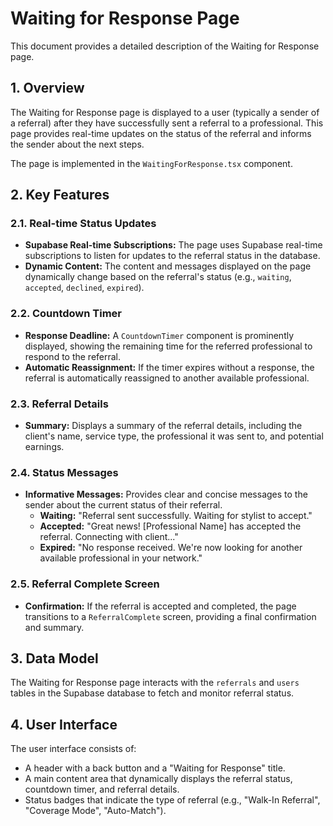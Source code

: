 # Waiting for Response Page

This document provides a detailed description of the Waiting for Response page.

## 1. Overview

The Waiting for Response page is displayed to a user (typically a sender of a referral) after they have successfully sent a referral to a professional. This page provides real-time updates on the status of the referral and informs the sender about the next steps.

The page is implemented in the `WaitingForResponse.tsx` component.

## 2. Key Features

### 2.1. Real-time Status Updates

-   **Supabase Real-time Subscriptions:** The page uses Supabase real-time subscriptions to listen for updates to the referral status in the database.
-   **Dynamic Content:** The content and messages displayed on the page dynamically change based on the referral's status (e.g., `waiting`, `accepted`, `declined`, `expired`).

### 2.2. Countdown Timer

-   **Response Deadline:** A `CountdownTimer` component is prominently displayed, showing the remaining time for the referred professional to respond to the referral.
-   **Automatic Reassignment:** If the timer expires without a response, the referral is automatically reassigned to another available professional.

### 2.3. Referral Details

-   **Summary:** Displays a summary of the referral details, including the client's name, service type, the professional it was sent to, and potential earnings.

### 2.4. Status Messages

-   **Informative Messages:** Provides clear and concise messages to the sender about the current status of their referral.
    -   **Waiting:** "Referral sent successfully. Waiting for stylist to accept."
    -   **Accepted:** "Great news! [Professional Name] has accepted the referral. Connecting with client..."
    -   **Expired:** "No response received. We're now looking for another available professional in your network."

### 2.5. Referral Complete Screen

-   **Confirmation:** If the referral is accepted and completed, the page transitions to a `ReferralComplete` screen, providing a final confirmation and summary.

## 3. Data Model

The Waiting for Response page interacts with the `referrals` and `users` tables in the Supabase database to fetch and monitor referral status.

## 4. User Interface

The user interface consists of:

-   A header with a back button and a "Waiting for Response" title.
-   A main content area that dynamically displays the referral status, countdown timer, and referral details.
-   Status badges that indicate the type of referral (e.g., "Walk-In Referral", "Coverage Mode", "Auto-Match").
